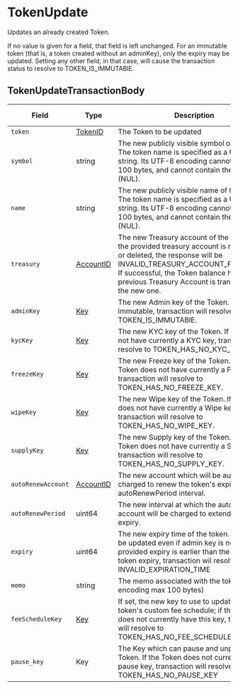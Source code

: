 # TokenUpdate

Updates an already created Token.

If no value is given for a field, that field is left unchanged. For an immutable token (that is, a token created without an adminKey), only the expiry may be updated. Setting any other field, in that case, will cause the transaction status to resolve to TOKEN\_IS\_IMMUTABlE.

## TokenUpdateTransactionBody

| Field              | Type                                                                                                                                         | Description                                                                                                                                                                                                                                                            | Signature Required   |
| ------------------ | -------------------------------------------------------------------------------------------------------------------------------------------- | ---------------------------------------------------------------------------------------------------------------------------------------------------------------------------------------------------------------------------------------------------------------------- | -------------------- |
| `token`            | [TokenID](https://github.com/theekrystallee/hedera-style-guide/blob/sdk-v1/deprecated/hedera-api/token-service/broken-reference/README.md)   | The Token to be updated                                                                                                                                                                                                                                                | N/A                  |
| `symbol`           | string                                                                                                                                       | The new publicly visible symbol of the token. The token name is specified as a Unicode string. Its UTF-8 encoding cannot exceed 100 bytes, and cannot contain the 0 byte (NUL).                                                                                        | N/A                  |
| `name`             | string                                                                                                                                       | The new publicly visible name of the token. The token name is specified as a Unicode string. Its UTF-8 encoding cannot exceed 100 bytes, and cannot contain the 0 byte (NUL).                                                                                          | N/A                  |
| `treasury`         | [AccountID](https://github.com/theekrystallee/hedera-style-guide/blob/sdk-v1/deprecated/hedera-api/token-service/broken-reference/README.md) | The new Treasury account of the Token. If the provided treasury account is not existing or deleted, the response will be INVALID\_TREASURY\_ACCOUNT\_FOR\_TOKEN. If successful, the Token balance held in the previous Treasury Account is transferred to the new one. | If updated, required |
| `adminKey`         | [Key](https://github.com/theekrystallee/hedera-style-guide/blob/sdk-v1/deprecated/hedera-api/token-service/broken-reference/README.md)       | The new Admin key of the Token. If Token is immutable, transaction will resolve to TOKEN\_IS\_IMMUTABlE.                                                                                                                                                               | If updated, required |
| `kycKey`           | [Key](https://github.com/theekrystallee/hedera-style-guide/blob/sdk-v1/deprecated/hedera-api/token-service/broken-reference/README.md)       | The new KYC key of the Token. If Token does not have currently a KYC key, transaction will resolve to TOKEN\_HAS\_NO\_KYC\_KEY.                                                                                                                                        | If updated, required |
| `freezeKey`        | [Key](https://github.com/theekrystallee/hedera-style-guide/blob/sdk-v1/deprecated/hedera-api/token-service/broken-reference/README.md)       | The new Freeze key of the Token. If the Token does not have currently a Freeze key, transaction will resolve to TOKEN\_HAS\_NO\_FREEZE\_KEY.                                                                                                                           | If updated, required |
| `wipeKey`          | [Key](https://github.com/theekrystallee/hedera-style-guide/blob/sdk-v1/deprecated/hedera-api/token-service/broken-reference/README.md)       | The new Wipe key of the Token. If the Token does not have currently a Wipe key, transaction will resolve to TOKEN\_HAS\_NO\_WIPE\_KEY.                                                                                                                                 | If updated, required |
| `supplyKey`        | [Key](https://github.com/theekrystallee/hedera-style-guide/blob/sdk-v1/deprecated/hedera-api/token-service/broken-reference/README.md)       | The new Supply key of the Token. If the Token does not have currently a Supply key, transaction will resolve to TOKEN\_HAS\_NO\_SUPPLY\_KEY.                                                                                                                           | If updated, required |
| `autoRenewAccount` | [AccountID](https://github.com/theekrystallee/hedera-style-guide/blob/sdk-v1/deprecated/hedera-api/token-service/broken-reference/README.md) | The new account which will be automatically charged to renew the token's expiration, at autoRenewPeriod interval.                                                                                                                                                      | N/A                  |
| `autoRenewPeriod`  | uint64                                                                                                                                       | The new interval at which the auto-renew account will be charged to extend the token's expiry.                                                                                                                                                                         | N/A                  |
| `expiry`           | uint64                                                                                                                                       | The new expiry time of the token. Expiry can be updated even if admin key is not set. If the provided expiry is earlier than the current token expiry, transaction wil resolve to INVALID\_EXPIRATION\_TIME                                                            | N/A                  |
| `memo`             | string                                                                                                                                       | The memo associated with the token (UTF-8 encoding max 100 bytes)                                                                                                                                                                                                      | N/A                  |
| `feeScheduleKey`   | [Key](https://github.com/theekrystallee/hedera-style-guide/blob/sdk-v1/deprecated/hedera-api/token-service/broken-reference/README.md)       | If set, the new key to use to update the token's custom fee schedule; if the token does not currently have this key, transaction will resolve to TOKEN\_HAS\_NO\_FEE\_SCHEDULE\_KEY                                                                                    | N/A                  |
| `pause_key`        | Key                                                                                                                                          | The Key which can pause and unpause the Token. If the Token does not currently have a pause key, transaction will resolve to TOKEN\_HAS\_NO\_PAUSE\_KEY                                                                                                                | N/A                  |
